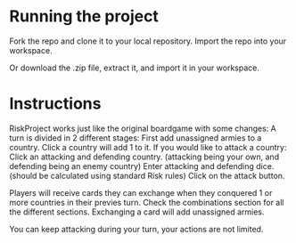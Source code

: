 Running the project
===

Fork the repo and clone it to your local repository. Import the repo into your workspace.

Or download the .zip file, extract it, and import it in your workspace.


Instructions
===

RiskProject works just like the original boardgame with some changes:
A turn is divided in 2 different stages:
  First add unassigned armies to a country. Click a country will add 1 to it.
  If you would like to attack a country:
    Click an attacking and defending country.
    (attacking being your own, and defending being an enemy country)
    Enter attacking and defending dice. (should be calculated using standard Risk rules)
    Click on the attack button.
    
  Players will receive cards they can exchange when they conquered 1 or more countries in their previes turn.
  Check the combinations section for all the different sections.
  Exchanging a card will add unassigned armies.
  
You can keep attacking during your turn, your actions are not limited.
